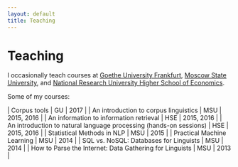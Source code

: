 ```yaml
---
layout: default
title: Teaching
---
```


Teaching
========

I occasionally teach courses at 
<a target="_blank" href="http://www.uni-frankfurt.de/">Goethe University Frankfurt</a>, 
<a target="_blank" href="http://www.msu.ru/en/">Moscow State University</a>, and 
<a target="_blank" href="https://www.hse.ru/en/">National Research University Higher School of Economics</a>.

Some of my courses:

| Corpus tools | GU | 2017 |
| An introduction to corpus linguistics | MSU | 2015, 2016 |
| An information to information retrieval | HSE | 2015, 2016 |
| An introduction to natural language processing (hands-on sessions) | HSE | 2015, 2016 |
| Statistical Methods in NLP | MSU | 2015 |
| Practical Machine Learning | MSU | 2014 |
| SQL vs. NoSQL: Databases for Linguists | MSU | 2014 |
| How to Parse the Internet: Data Gathering for Linguists | MSU | 2013 |